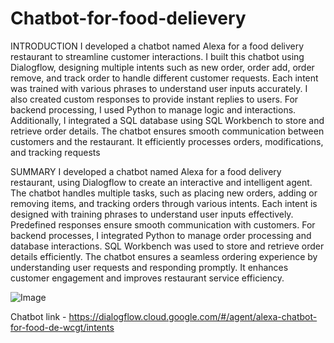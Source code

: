 # Chatbot-for-food-delievery

INTRODUCTION
I developed a chatbot named Alexa for a food delivery restaurant to streamline customer interactions. I built this chatbot using Dialogflow, designing multiple intents such as new order, order add, order remove, and track order to handle different customer requests. Each intent was trained with various phrases to understand user inputs accurately. I also created custom responses to provide instant replies to users. For backend processing, I used Python to manage logic and interactions. Additionally, I integrated a SQL database using SQL Workbench to store and retrieve order details. The chatbot ensures smooth communication between customers and the restaurant. It efficiently processes orders, modifications, and tracking requests

SUMMARY
I developed a chatbot named Alexa for a food delivery restaurant, using Dialogflow to create an interactive and intelligent agent. The chatbot handles multiple tasks, such as placing new orders, adding or removing items, and tracking orders through various intents. Each intent is designed with training phrases to understand user inputs effectively. Predefined responses ensure smooth communication with customers. For backend processes, I integrated Python to manage order processing and database interactions. SQL Workbench was used to store and retrieve order details efficiently. The chatbot ensures a seamless ordering experience by understanding user requests and responding promptly. It enhances customer engagement and improves restaurant service efficiency.


![Image](https://github.com/user-attachments/assets/7526456b-963e-413d-bcef-7765ae874dfe)














Chatbot link - https://dialogflow.cloud.google.com/#/agent/alexa-chatbot-for-food-de-wcgt/intents
